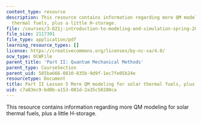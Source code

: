 ```yaml
---
content_type: resource
description: This resource contains information regarding more QM modeling for solar
  thermal fuels, plus a little H-storage.
file: /courses/3-021j-introduction-to-modeling-and-simulation-spring-2012/c7a83ec9bd0ba153001d2a35c50280ca_MIT3_021JS12_L5.pdf
file_size: 2117391
file_type: application/pdf
learning_resource_types: []
license: https://creativecommons.org/licenses/by-nc-sa/4.0/
ocw_type: OCWFile
parent_title: 'Part II: Quantum Mechanical Methods'
parent_type: CourseSection
parent_uid: 585ba666-0810-835b-9d9f-1ec7fe05b24e
resourcetype: Document
title: Part II Lesson 5 More QM modeling for solar thermal fuels, plus a little H-storage
uid: c7a83ec9-bd0b-a153-001d-2a35c50280ca
---
```

This resource contains information regarding more QM modeling for solar thermal fuels, plus a little H-storage.